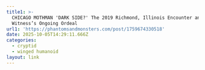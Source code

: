 ```yaml
---
title1: >-
  CHICAGO MOTHMAN 'DARK SIDE?' The 2019 Richmond, Illinois Encounter and the
  Witness’s Ongoing Ordeal
url1: 'https://phantomsandmonsters.com/post/1759674330518'
date: 2025-10-05T14:29:11.666Z
categories:
  - cryptid
  - winged humanoid
layout: link
---
```


